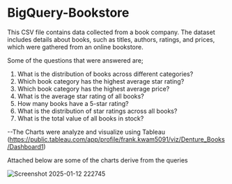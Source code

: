 # BigQuery-Bookstore
This CSV file contains data collected from a book company. The dataset includes details about books, such as titles, authors, ratings, and prices, which were gathered from an online bookstore.

Some of the questions that were answered are;
1. What is the distribution of books across different categories?
2. Which book category has the highest average star rating?
3. Which book category has the highest average price?
4. What is the average star rating of all books?
5. How many books have a 5-star rating?
6. What is the distribution of star ratings across all books?
7. What is the total value of all books in stock?
   
--The Charts were analyze and visualize using Tableau (https://public.tableau.com/app/profile/frank.kwam5091/viz/Denture_Books/Dashboard1)

Attached below are some of the charts derive from the queries

![Screenshot 2025-01-12 222745](https://github.com/user-attachments/assets/2aa534f9-3a49-4f1f-9730-19ec172cc69a)

